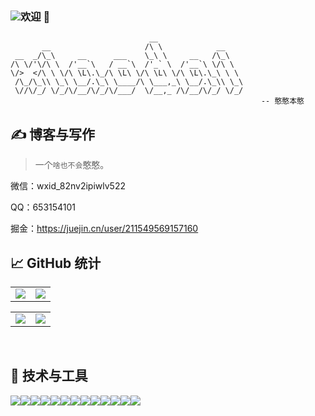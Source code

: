 ### <img src="https://img.shields.io/badge/%E6%9B%BE%E5%B0%8F%E5%91%86-%E5%89%8D%E7%AB%AF-%2337BA8D？logo=programmer">欢迎 👋

```
                               __                   
       __                     /\ \            __    
 __  _/\_\     __      ___    \_\ \     __   /\_\   
/\ \/'\/\ \  /'__`\   / __`\  /'_` \  /'__`\ \/\ \  
\/>  </\ \ \/\ \L\.\_/\ \L\ \/\ \L\ \/\ \L\.\_\ \ \ 
 /\_/\_\\ \_\ \__/.\_\ \____/\ \___,_\ \__/.\_\\ \_\
 \//\/_/ \/_/\/__/\/_/\/___/  \/__,_ /\/__/\/_/ \/_/
                                                        -- 憨憨本憨
```

## ✍ 博客与写作

> 一个`啥也不会`憨憨。

微信：wxid_82nv2ipiwlv522

QQ：653154101

掘金：https://juejin.cn/user/211549569157160

## 📈 GitHub 统计

<table  frame="void">
      <tr >
            <td> <img src="https://github-readme-stats.vercel.app/api/top-langs/?username=zengxiaodai&layout=compact&theme=react&hide_border=true&langs_count=8"></td>
            <td><img src="https://github-readme-stats.vercel.app/api?username=zengxiaodai&show_icons=true&theme=react&hide_border=true"></td>
      </tr>     
</table>
<table frame="void">
      <tr>
            <td><img src="https://github-readme-stats.vercel.app/api/pin/?username=zengxiaodai&repo=music163&theme=react&hide_border=true"></td>
            <td><img src="https://github-readme-stats.vercel.app/api/pin/?username=zengxiaodai&repo=react_antd&theme=react&hide_border=true"></td>
      </tr>
</table>

​    

## 🔧 技术与工具 

<img src="https://img.shields.io/badge/code-react-%2337BA8D?logo=react"><img src="https://img.shields.io/badge/code-HTML5-%2337BA8D?logo=HTML5"><img src="https://img.shields.io/badge/code-LESS-%2337BA8D?logo=less"><img src="https://img.shields.io/badge/code-JavaScript-%2337BA8D?logo=javaScript"><img src="https://img.shields.io/badge/code-Vue-%2337BA8D?logo=Vue.js"><img src="https://img.shields.io/badge/code-Koa-%2337BA8D?logo=koa"><img src="https://img.shields.io/badge/code-Express-%2337BA8D?logo=AliExpress"><img src="https://img.shields.io/badge/Tools-Webpack-%2337BA8D?logo=Webpack"><img src="https://img.shields.io/badge/frame-Ant%20Design-%2337BA8D?logo=antdesign"><img src="https://img.shields.io/badge/database-MySql-%2337BA8D?logo=MySql"><img src="https://img.shields.io/badge/database-Oracle-%2337BA8D?logo=Oracle"><img src="https://img.shields.io/badge/database-MongoDB-%2337BA8D?logo=MongoDB"><img src="https://img.shields.io/badge/database-SQL%20Server-%2337BA8D?logo=microsoftsqlserver">

